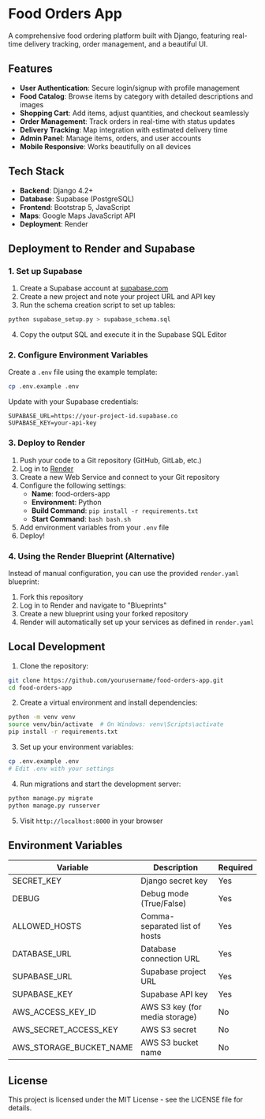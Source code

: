 # Food Orders App

A comprehensive food ordering platform built with Django, featuring real-time delivery tracking, order management, and a beautiful UI.

## Features

- **User Authentication**: Secure login/signup with profile management
- **Food Catalog**: Browse items by category with detailed descriptions and images
- **Shopping Cart**: Add items, adjust quantities, and checkout seamlessly
- **Order Management**: Track orders in real-time with status updates
- **Delivery Tracking**: Map integration with estimated delivery time
- **Admin Panel**: Manage items, orders, and user accounts
- **Mobile Responsive**: Works beautifully on all devices

## Tech Stack

- **Backend**: Django 4.2+
- **Database**: Supabase (PostgreSQL)
- **Frontend**: Bootstrap 5, JavaScript
- **Maps**: Google Maps JavaScript API
- **Deployment**: Render

## Deployment to Render and Supabase

### 1. Set up Supabase

1. Create a Supabase account at [supabase.com](https://supabase.com)
2. Create a new project and note your project URL and API key
3. Run the schema creation script to set up tables:

```bash
python supabase_setup.py > supabase_schema.sql
```

4. Copy the output SQL and execute it in the Supabase SQL Editor

### 2. Configure Environment Variables

Create a `.env` file using the example template:

```bash
cp .env.example .env
```

Update with your Supabase credentials:

```
SUPABASE_URL=https://your-project-id.supabase.co
SUPABASE_KEY=your-api-key
```

### 3. Deploy to Render

1. Push your code to a Git repository (GitHub, GitLab, etc.)
2. Log in to [Render](https://render.com)
3. Create a new Web Service and connect to your Git repository
4. Configure the following settings:
   - **Name**: food-orders-app
   - **Environment**: Python
   - **Build Command**: `pip install -r requirements.txt`
   - **Start Command**: `bash bash.sh`
5. Add environment variables from your `.env` file
6. Deploy!

### 4. Using the Render Blueprint (Alternative)

Instead of manual configuration, you can use the provided `render.yaml` blueprint:

1. Fork this repository
2. Log in to Render and navigate to "Blueprints"
3. Create a new blueprint using your forked repository
4. Render will automatically set up your services as defined in `render.yaml`

## Local Development

1. Clone the repository:

```bash
git clone https://github.com/yourusername/food-orders-app.git
cd food-orders-app
```

2. Create a virtual environment and install dependencies:

```bash
python -m venv venv
source venv/bin/activate  # On Windows: venv\Scripts\activate
pip install -r requirements.txt
```

3. Set up your environment variables:

```bash
cp .env.example .env
# Edit .env with your settings
```

4. Run migrations and start the development server:

```bash
python manage.py migrate
python manage.py runserver
```

5. Visit `http://localhost:8000` in your browser

## Environment Variables

| Variable | Description | Required |
|----------|-------------|----------|
| SECRET_KEY | Django secret key | Yes |
| DEBUG | Debug mode (True/False) | Yes |
| ALLOWED_HOSTS | Comma-separated list of hosts | Yes |
| DATABASE_URL | Database connection URL | Yes |
| SUPABASE_URL | Supabase project URL | Yes |
| SUPABASE_KEY | Supabase API key | Yes |
| AWS_ACCESS_KEY_ID | AWS S3 key (for media storage) | No |
| AWS_SECRET_ACCESS_KEY | AWS S3 secret | No |
| AWS_STORAGE_BUCKET_NAME | AWS S3 bucket name | No |

## License

This project is licensed under the MIT License - see the LICENSE file for details. 